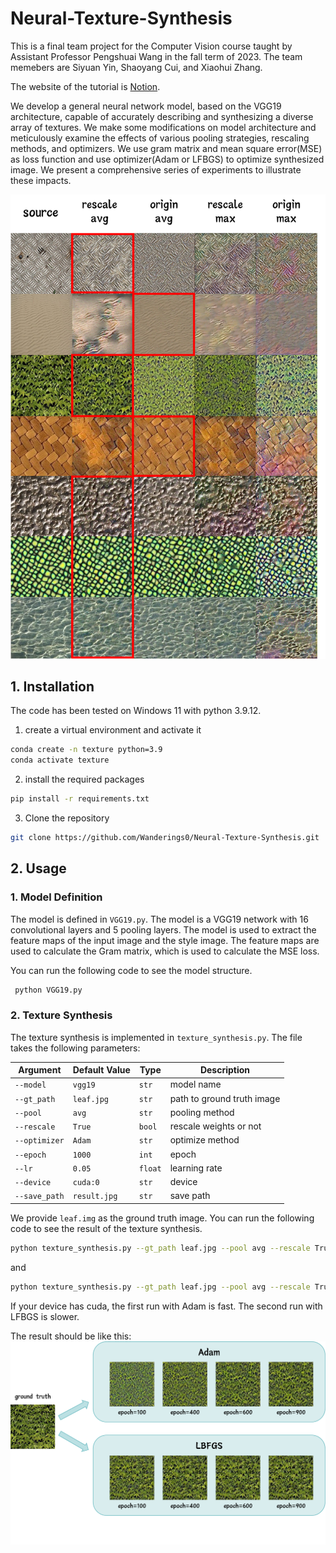 # Neural-Texture-Synthesis
This is a final team project for the Computer Vision course taught by Assistant Professor Pengshuai Wang in the fall term of 2023. The team memebers are Siyuan Yin, Shaoyang Cui, and Xiaohui Zhang.

The website of the tutorial is [Notion](https://fancy-icebreaker-99b.notion.site/Neural-Texture-Synthesis-fa7f4228679b49acb93836b3b6f45f6e).

We develop a general neural network model, based on the VGG19 architecture, capable of accurately describing and synthesizing a diverse array of textures. We make some modifications on model architecture and meticulously examine the effects of various pooling strategies, rescaling methods, and optimizers. We use gram matrix and mean square error(MSE) as loss function and use optimizer(Adam or LFBGS) to optimize synthesized image. We present a comprehensive series of experiments to illustrate these impacts.

![demo result](imgs/demo.png)

## 1. Installation

The code has been tested on Windows 11 with python 3.9.12. 

1. create a virtual environment and activate it

```bash
conda create -n texture python=3.9
conda activate texture
```

2. install the required packages

```bash
pip install -r requirements.txt
```

3. Clone the repository

```bash
git clone https://github.com/Wanderings0/Neural-Texture-Synthesis.git
```

## 2. Usage

### 1. Model Definition

The model is defined in `VGG19.py`. The model is a VGG19 network with 16 convolutional layers and 5 pooling layers. The model is used to extract the feature maps of the input image and the style image. The feature maps are used to calculate the Gram matrix, which is used to calculate the MSE loss.

You can run the following code to see the model structure.

   ```bash
    python VGG19.py
   ```
    

 ### 2. Texture Synthesis

The texture synthesis is implemented in `texture_synthesis.py`. The file takes the following parameters:

| Argument            | Default Value                                  | Type  | Description                  |
|---------------------|------------------------------------------------|-------|------------------------------|
| `--model`           | `vgg19`                                        | `str` | model name                   |
| `--gt_path`         | `leaf.jpg`                                    | `str` | path to ground truth image   |
| `--pool`            | `avg`                                          | `str` | pooling method               |
| `--rescale`         | `True`                                         | `bool` | rescale weights or not       |
| `--optimizer`        | `Adam`                                         | `str` | optimize method              |
| `--epoch`           | `1000`                                         | `int` | epoch                        |
| `--lr`              | `0.05`                                         | `float` | learning rate               |
| `--device`          | `cuda:0`                                       | `str` | device                       |
| `--save_path`       | `result.jpg`                                   | `str` | save path                    |


We provide `leaf.img` as the ground truth image. You can run the following code to see the result of the texture synthesis. 
```bash
python texture_synthesis.py --gt_path leaf.jpg --pool avg --rescale True --optimizer Adam --save_path result.jpg
```
and
```bash
python texture_synthesis.py --gt_path leaf.jpg --pool avg --rescale True --optimizer LBFGS --save_path result.jpg
```

If your device has cuda, the first run with Adam is fast. The second run with LFBGS is slower.

The result should be like this:
![lfbgs](imgs/LBFGS.png)